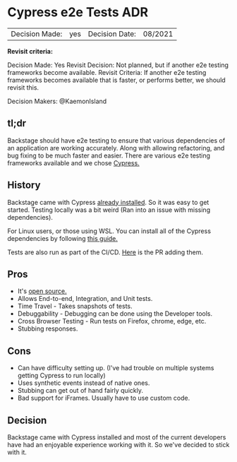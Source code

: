 # Cypress e2e Tests ADR

|                |     |                |         |
| -------------- | --- | -------------- | ------- |
| Decision Made: | yes | Decision Date: | 08/2021 |

**Revisit criteria:**

Decision Made: Yes
Revisit Decision: Not planned, but if another e2e testing frameworks become available.
Revisit Criteria: If another e2e testing frameworks becomes available that is faster, or performs better, we should revisit this.

Decision Makers: @KaemonIsland

## tl;dr

Backstage should have e2e testing to ensure that various dependencies of an application are working accurately. Along with allowing refactoring, and bug fixing to be much faster and easier. There are various e2e testing frameworks available and we chose [Cypress.](https://docs.cypress.io/guides/overview/why-cypress)

## History

Backstage came with Cypress [already installed](https://backstage.io/docs/getting-started/create-an-app). So it was easy to get started. Testing locally was a bit weird (Ran into an issue with missing dependencies).

For Linux users, or those using WSL. You can install all of the Cypress dependencies by following [this guide.](https://docs.cypress.io/guides/getting-started/installing-cypress#System-requirements)

Tests are also run as part of the CI/CD. [Here](https://github.com/department-of-veterans-affairs/lighthouse-developer-portal/pull/121) is the PR adding them.

## Pros

- It's [open source.](https://github.com/cypress-io/cypress)
- Allows End-to-end, Integration, and Unit tests.
- Time Travel - Takes snapshots of tests.
- Debuggability - Debugging can be done using the Developer tools.
- Cross Browser Testing - Run tests on Firefox, chrome, edge, etc.
- Stubbing responses.

## Cons

- Can have difficulty setting up. (I've had trouble on multiple systems getting Cypress to run locally)
- Uses synthetic events instead of native ones.
- Stubbing can get out of hand fairly quickly.
- Bad support for iFrames. Usually have to use custom code.

## Decision

Backstage came with Cypress installed and most of the current developers have had an enjoyable experience working with it. So we've decided to stick with it.
